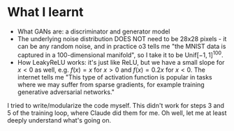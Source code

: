# What I learnt

* What GANs are: a discriminator and generator model
* The underlying noise distribution DOES NOT need to be 28x28 pixels - it can be any random noise, and in practice o3 tells me "the MNIST data is captured in a 100-dimensional manifold", so I take it to be $\text{Unif}[-1,1]^{100}$.
* How LeakyReLU works: it's just like ReLU, but we have a small slope for $x<0$ as well, e.g. $f(x) = x$ for $x>0$ and $f(x) = 0.2x$ for $x < 0$. The internet tells me "This type of activation function is popular in tasks where we may suffer from sparse gradients, for example training generative adversarial networks."


I tried to write/modularize the code myself. 
This didn't work for steps 3 and 5 of the training loop, where Claude did them for me.
Oh well, let me at least deeply understand what's going on.